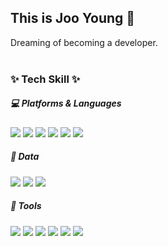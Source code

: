 ## This is Joo Young 🙂
Dreaming of becoming a developer.
<br>
<br>

### ✨ Tech Skill ✨
<div>
  <h5> 💻 Platforms & Languages </h5>
  <img src="https://img.shields.io/badge/Java-007396?style=flat&logo=Java&logoColor=white"/>
  <img src="https://img.shields.io/badge/Spring-6DB33F?style=flat&logo=Spring&logoColor=white"/>
  <img src="https://img.shields.io/badge/html5-E34F26?style=flat&logo=html5&logoColor=white"/>
  <img src="https://img.shields.io/badge/css3-1572B6?style=flat&logo=css3&logoColor=white"/>
  <img src="https://img.shields.io/badge/javascript-F7DF1E?style=flat&logo=javascript&logoColor=white"/>
  <img src="https://img.shields.io/badge/jquery-0769AD?style=flat&logo=jquery&logoColor=white"/>
</div>
<div>
  <h5> 📑 Data </h5>
  <img src="https://img.shields.io/badge/oracle-F80000?style=flat&logo=oracle&logoColor=white"/>
  <img src="https://img.shields.io/badge/mysql-4479A1?style=flat&logo=mysql&logoColor=white"/>
  <img src="https://img.shields.io/badge/postgresql-4169E1?style=flat&logo=postgresql&logoColor=white"/>
</div>
<div>
  <h5> 🧰 Tools </h5>
  <img src="https://img.shields.io/badge/eclipse Ide-525C86?style=flat&logo=eclipseide&logoColor=white"/>
    <img src="https://img.shields.io/badge/apache tomcat-F8DC75?style=flat&logo=apachetomcat&logoColor=black"/>
  <img src="https://img.shields.io/badge/github-181717?style=flat&logo=github&logoColor=white"/>
  <img src="https://img.shields.io/badge/sourcetree-0052CC?style=flat&logo=sourcetree&logoColor=white"/>
  <img src="https://img.shields.io/badge/figma-F24E1E?style=flat&logo=figma&logoColor=white"/>
   <img src="https://img.shields.io/badge/slack-4A154B?style=flat&logo=slack&logoColor=white"/>
</div>

